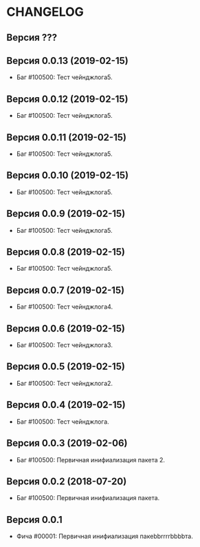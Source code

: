 CHANGELOG
====================


Версия ???
--------------------


Версия 0.0.13 (2019-02-15)
--------------------
 - Баг #100500: Тест чейнджлога5.


Версия 0.0.12 (2019-02-15)
--------------------
 - Баг #100500: Тест чейнджлога5.


Версия 0.0.11 (2019-02-15)
--------------------
 - Баг #100500: Тест чейнджлога5.


Версия 0.0.10 (2019-02-15)
--------------------
 - Баг #100500: Тест чейнджлога5.


Версия 0.0.9 (2019-02-15)
--------------------
 - Баг #100500: Тест чейнджлога5.


Версия 0.0.8 (2019-02-15)
--------------------
 - Баг #100500: Тест чейнджлога5.


Версия 0.0.7 (2019-02-15)
--------------------
 - Баг #100500: Тест чейнджлога4.


Версия 0.0.6 (2019-02-15)
--------------------
 - Баг #100500: Тест чейнджлога3.


Версия 0.0.5 (2019-02-15)
--------------------
 - Баг #100500: Тест чейнджлога2.


Версия 0.0.4 (2019-02-15)
--------------------
 - Баг #100500: Тест чейнджлога.


Версия 0.0.3 (2019-02-06)
--------------------
 - Баг #100500: Первичная инифиализация пакета 2.


Версия 0.0.2 (2018-07-20)
--------------------
 - Баг #100500: Первичная инифиализация пакета.


Версия 0.0.1
--------------------
 - Фича #00001: Первичная инифиализация пакеbbrrrrbbbbта.
